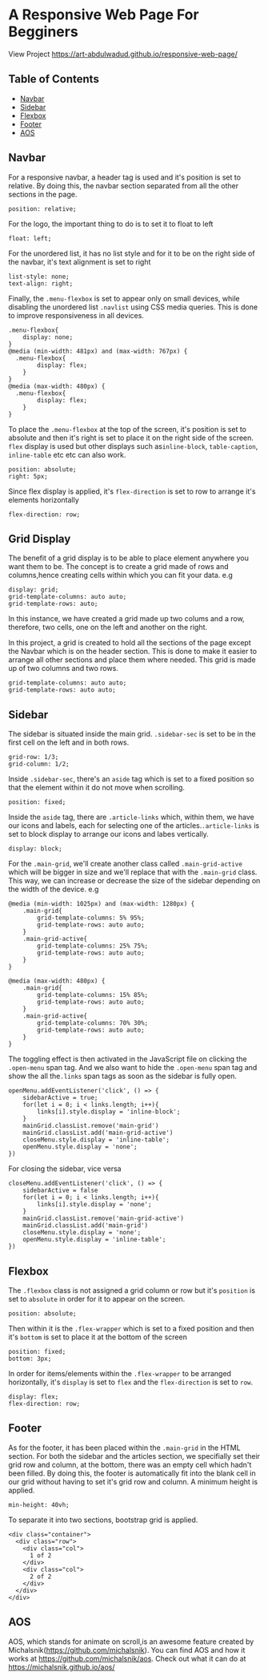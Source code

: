 # A Responsive Web Page For Begginers
View Project https://art-abdulwadud.github.io/responsive-web-page/
## Table of Contents

* [Navbar](#Navbar)
* [Sidebar](#Sidebar)
* [Flexbox](#Flexbox)
* [Footer](#Footer)
* [AOS](#AOS)

## Navbar
For a responsive navbar, a header tag is used and it's position is set to relative. By doing this, the navbar section separated from all the other sections in the page. 
```
position: relative;
```
For the logo, the important thing to do is to set it to float to left
```
float: left;
```
For the unordered list, it has no list style and for it to be on the right side of the navbar, it's text alignment is set to right
```
list-style: none;
text-align: right;
```
Finally, the `.menu-flexbox` is set to appear only on small devices, while disabling the unordered list `.navlist` using CSS media queries. This is done to improve responsiveness in all devices. 
```
.menu-flexbox{
	display: none;
}
@media (min-width: 481px) and (max-width: 767px) {
  .menu-flexbox{
		display: flex;
	}
}
@media (max-width: 480px) {
  .menu-flexbox{
		display: flex;
	}
}
```
To place the `.menu-flexbox` at the top of the screen, it's position is set to absolute and then it's right is set to place it on the right side of the screen. `flex` display is used but other displays such as`inline-block`, `table-caption`, `inline-table` etc etc can also work.
```
position: absolute;
right: 5px;
```
Since flex display is applied, it's `flex-direction` is set to row to arrange it's elements horizontally
```
flex-direction: row;
```
## Grid Display
The benefit of a grid display is to be able to place element anywhere you want them to be. The concept is to create a grid made of rows and columns,hence creating cells within which you can fit your data.
e.g
```
display: grid;
grid-template-columns: auto auto;
grid-template-rows: auto;
```
In this instance, we have created a grid made up two colums and a row, therefore, two cells, one on the left and another on the right.

In this project, a grid is created to hold all the sections of the page except the Navbar which is on the header section. This is done to make it easier to arrange all other sections and place them where needed. This grid is made up of two columns and two rows.
```
grid-template-columns: auto auto;
grid-template-rows: auto auto;
```
## Sidebar
The sidebar is situated inside the main grid. `.sidebar-sec` is set to be in the first cell on the left and in both rows.
```
grid-row: 1/3;
grid-column: 1/2;
```
Inside `.sidebar-sec`, there's an `aside` tag which is set to a fixed position so that the element within it do not move when scrolling.
```
position: fixed;
```
Inside the `aside` tag, there are `.article-links` which, within them, we have our icons and labels, each for selecting one of the articles.`.article-links` is set to block display to arrange our icons and labes vertically.
```
display: block;
```
For the `.main-grid`, we'll create another class called `.main-grid-active` which will be bigger in size and we'll replace that with the `.main-grid` class. This way, we can increase or decrease the size of the sidebar depending on the width of the device.
e.g
```
@media (min-width: 1025px) and (max-width: 1280px) {
	.main-grid{
		grid-template-columns: 5% 95%;
		grid-template-rows: auto auto;
	}
	.main-grid-active{
		grid-template-columns: 25% 75%;
		grid-template-rows: auto auto;
	}
}

@media (max-width: 480px) {
  	.main-grid{
		grid-template-columns: 15% 85%;
		grid-template-rows: auto auto;
	}
	.main-grid-active{
		grid-template-columns: 70% 30%;
		grid-template-rows: auto auto;
	}
}
```
The toggling effect is then activated in the JavaScript file on clicking the `.open-menu` span tag. And we also want to hide the `.open-menu` span tag and show the all the`.links` span tags as soon as the sidebar is fully open. 
```
openMenu.addEventListener('click', () => {
	sidebarActive = true;
	for(let i = 0; i < links.length; i++){
		links[i].style.display = 'inline-block';
	}
	mainGrid.classList.remove('main-grid')
	mainGrid.classList.add('main-grid-active')
	closeMenu.style.display = 'inline-table';
	openMenu.style.display = 'none';
})
```
For closing the sidebar, vice versa
```
closeMenu.addEventListener('click', () => {
	sidebarActive = false
	for(let i = 0; i < links.length; i++){
		links[i].style.display = 'none';
	}
	mainGrid.classList.remove('main-grid-active')
	mainGrid.classList.add('main-grid')
	closeMenu.style.display = 'none';
	openMenu.style.display = 'inline-table';
})
```
## Flexbox
The `.flexbox` class is not assigned a grid column or row but it's `position` is set to `absolute` in order for it to appear on the screen.
```
position: absolute;
```
Then within it is the `.flex-wrapper` which is set to a fixed position and then it's `bottom` is set to place it at the bottom of the screen
```
position: fixed;
bottom: 3px;
```
In order for items/elements within the `.flex-wrapper` to be arranged horizontally, it's `display` is set to `flex` and the `flex-direction` is set to `row`.
```
display: flex;
flex-direction: row;
```
## Footer
As for the footer, it has been placed within the `.main-grid` in the HTML section. For both the sidebar and the articles section, we specifially set their grid row and column, at the bottom, there was an empty cell which hadn't been filled. By doing this, the footer is automatically fit into the blank cell in our grid without having to set it's grid row and column. A minimum height is applied.
```
min-height: 40vh;
```
To separate it into two sections, bootstrap grid is applied.
```
<div class="container">
  <div class="row">
    <div class="col">
      1 of 2
    </div>
    <div class="col">
      2 of 2
    </div>
  </div>
</div>
```
## AOS
AOS, which stands for animate on scroll,is an awesome feature created by Michalsnik(https://github.com/michalsnik). You can find AOS and how it works at https://github.com/michalsnik/aos. Check out what it can do at https://michalsnik.github.io/aos/
